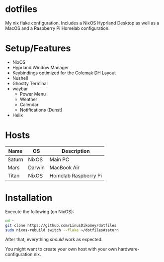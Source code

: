 # dotfiles
My nix flake configuration. Includes a NixOS Hyprland Desktop as well as a MacOS and a Raspberry Pi Homelab configuration.

# Setup/Features
- NixOS
- Hyprland Window Manager
- Keybindings optimized for the Colemak DH Layout
- Nushell
- Ghostty Terminal
- waybar
  - Power Menu
  - Weather
  - Calendar
  - Notifications (Dunst)
- Helix

# Hosts

| Name   | OS     | Description          |
| ------ | ------ | -------------------- |
| Saturn | NixOS  | Main PC              |
| Mars   | Darwin | MacBook Air          |
| Titan  | NixOS  | Homelab Raspberry Pi |

# Installation
Execute the following (on NixOS):
```bash
cd ~
git clone https://github.com/LinusDikomey/dotfiles
sudo nixos-rebuild switch --flake ~/dotfiles#saturn
```
After that, everything *should* work as expected.

You might want to create your own host with your own hardware-configuration.nix.

